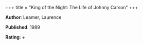 +++
title = "King of the Night: The Life of Johnny Carson"
+++



**Author**: Leamer, Laurence

**Published**: 1989

**Rating**: +